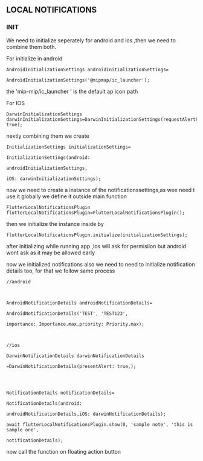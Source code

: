 ## LOCAL NOTIFICATIONS


### INIT
We need to initialize seperately for android and ios ,then we need to combine them both.


For initialize in android 
```
AndroidInitializationSettings androidInitializationSettings=

AndroidInitializationSettings('@mipmap/ic_launcher');
```

the 'mip-mip/ic_launcher ' is the default ap icon path


For IOS
```
DarwinInitializationSettings darwinInitializationSettings=DarwinInitializationSettings(requestAlertPermission: true);
```

nextly combining them we create 
```
InitializationSettings initializationSettings=

InitializationSettings(android:

androidInitializationSettings,

iOS: darwinInitializationSettings);

```

now we need to create a instance of the notificationssettings,as wee need t use it globally we define it outside main function

```
FlutterLocalNotificationsPlugin flutterLocalNotificationsPlugin=FlutterLocalNotificationsPlugin();
```

then we initialize the instance inside by
```
flutterLocalNotificationsPlugin.initialize(initializationSettings);
```
after initializing while running app ,ios will ask for permisiion but android wont ask as it may be allowed early

now we initialized notifications
also we need to need to initialize notification details too, for that we follow same process

```
//android

  

AndroidNotificationDetails androidNotificationDetails=

AndroidNotificationDetails('TEST', 'TEST123',

importance: Importance.max,priority: Priority.max);

  

//ios

DarwinNotificationDetails darwinNotificationDetails

=DarwinNotificationDetails(presentAlert: true,);

  
  

NotificationDetails notificationDetails=

NotificationDetails(android:

androidNotificationDetails,iOS: darwinNotificationDetails);

await flutterLocalNotificationsPlugin.show(0, 'sample note', 'this is sample one',

notificationDetails);
```

now call the function on floating action button









